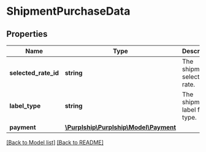 # ShipmentPurchaseData

## Properties
Name | Type | Description | Notes
------------ | ------------- | ------------- | -------------
**selected_rate_id** | **string** | The shipment selected rate. | 
**label_type** | **string** | The shipment label file type. | [optional] [default to 'PDF']
**payment** | [**\Purplship\Purplship\Model\Payment**](Payment.md) |  | [optional] 

[[Back to Model list]](../../README.md#documentation-for-models) [[Back to README]](../../README.md)

